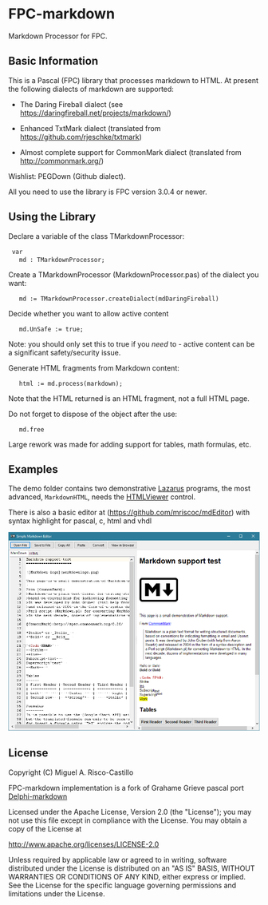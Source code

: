 FPC-markdown
============

Markdown Processor for FPC. 

Basic Information
-----------------

This is a Pascal (FPC) library that processes markdown to HTML.
At present the following dialects of markdown are supported:

* The Daring Fireball dialect
 (see <https://daringfireball.net/projects/markdown/>)

* Enhanced TxtMark dialect
 (translated from <https://github.com/rjeschke/txtmark>)

* Almost complete support for CommonMark dialect
 (translated from <http://commonmark.org/>)

Wishlist: PEGDown (Github dialect).

All you need to use the library is FPC version 3.0.4 or newer.


Using the Library
-----------------

Declare a variable of the class TMarkdownProcessor:

     var
       md : TMarkdownProcessor;

Create a TMarkdownProcessor (MarkdownProcessor.pas) of the dialect you want:

       md := TMarkdownProcessor.createDialect(mdDaringFireball)
  
Decide whether you want to allow active content

       md.UnSafe := true;
  
Note: you should only set this to true if you *need* to - active content can be a significant safety/security issue.  
 
Generate HTML fragments from Markdown content:

       html := md.process(markdown); 
  
Note that the HTML returned is an HTML fragment, not a full HTML page.  
  
Do not forget to dispose of the object after the use:

       md.free

Large rework was made for adding support for tables, math formulas, etc.

Examples
--------
The demo folder contains two demonstrative [Lazarus](http://www.lazarus-ide.org/) programs,
the most advanced, `MarkdownHTML`, needs the [HTMLViewer](https://github.com/BerndGabriel/HtmlViewer) control.

There is also a basic editor at (https://github.com/mriscoc/mdEditor) with syntax highlight for pascal, c, html and vhdl

![mdEditor](mdeditor.png)

License
-------
Copyright (C) Miguel A. Risco-Castillo

FPC-markdown implementation is a fork of Grahame Grieve pascal port
[Delphi-markdown](https://github.com/grahamegrieve/delphi-markdown)

Licensed under the Apache License, Version 2.0 (the "License");
you may not use this file except in compliance with the License.
You may obtain a copy of the License at

<http://www.apache.org/licenses/LICENSE-2.0>

Unless required by applicable law or agreed to in writing, software
distributed under the License is distributed on an "AS IS" BASIS,
WITHOUT WARRANTIES OR CONDITIONS OF ANY KIND, either express or implied.
See the License for the specific language governing permissions and
limitations under the License.


